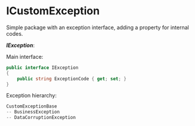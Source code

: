 # ICustomException

Simple package with an exception interface, adding a property for internal codes.


***IException***: 

Main interface:

```cs
public interface IException
{
    public string ExceptionCode { get; set; }
}
```

Exception hierarchy: 

```cs
CustomExceptionBase
-- BusinessException
-- DataCorruptionException
```